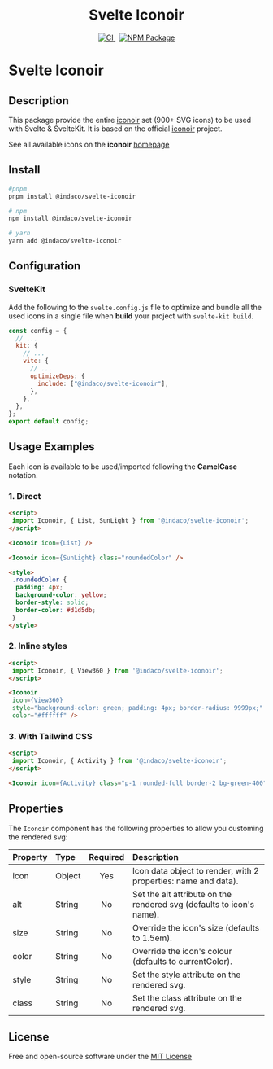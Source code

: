 <div align="center">
    <h1>Svelte Iconoir</h1>
    <a href="https://github.com/indaco/svelte-iconoir/actions/workflows/release.yml" target="_blank">
        <img src="https://github.com/indaco/svelte-iconoir/actions/workflows/release.yml/badge.svg" alt="CI" />
    </a>
    &nbsp;
    <a href="https://www.npmjs.com/package/@indaco/svelte-iconoir" target="_blank"><img src="https://img.shields.io/npm/v/@indaco/svelte-iconoir.svg?style=flat" alt="NPM Package" /></a>
</div>

# Svelte Iconoir

## Description

This package provide the entire [iconoir](https://github.com/lucaburgio/iconoir) set (900+ SVG icons) to be used with Svelte & SvelteKit. It is based on the official [iconoir](https://github.com/lucaburgio/iconoir) project.

See all available icons on the **iconoir** [homepage](https://iconoir.com/)

## Install

```bash
#pnpm
pnpm install @indaco/svelte-iconoir

# npm
npm install @indaco/svelte-iconoir

# yarn
yarn add @indaco/svelte-iconoir
```

## Configuration

### SvelteKit

Add the following to the `svelte.config.js` file to optimize and bundle all the used icons in a single file when **build** your project with `svelte-kit build`.

```javascript
const config = {
  // ...
  kit: {
    // ...
    vite: {
      // ...
      optimizeDeps: {
        include: ["@indaco/svelte-iconoir"],
      },
    },
  },
};
export default config;
```

## Usage Examples

Each icon is available to be used/imported following the **CamelCase** notation.

### 1. Direct

```html
<script>
 import Iconoir, { List, SunLight } from '@indaco/svelte-iconoir';
</script>

<Iconoir icon={List} />

<Iconoir icon={SunLight} class="roundedColor" />

<style>
 .roundedColor {
  padding: 4px;
  background-color: yellow;
  border-style: solid;
  border-color: #d1d5db;
 }
</style>
```

### 2. Inline styles

```html
<script>
 import Iconoir, { View360 } from '@indaco/svelte-iconoir';
</script>

<Iconoir
 icon={View360}
 style="background-color: green; padding: 4px; border-radius: 9999px;"
 color="#ffffff" />
```

### 3. With Tailwind CSS

```html
<script>
 import Iconoir, { Activity } from '@indaco/svelte-iconoir';
</script>

<Iconoir icon={Activity} class="p-1 rounded-full border-2 bg-green-400" size="2.5em" />
```

## Properties

The `Iconoir` component has the following properties to allow you customing the rendered svg:

| Property | Type   | Required | Description                                                          |
| :------- | :----- | :------: | :------------------------------------------------------------------- |
| icon     | Object |   Yes    | Icon data object to render, with 2 properties: name and data).       |
| alt      | String |    No    | Set the alt attribute on the rendered svg (defaults to icon's name). |
| size     | String |    No    | Override the icon's size (defaults to 1.5em).                        |
| color    | String |    No    | Override the icon's colour (defaults to currentColor).               |
| style    | String |    No    | Set the style attribute on the rendered svg.                         |
| class    | String |    No    | Set the class attribute on the rendered svg.                         |

## License

Free and open-source software under the [MIT License](LICENSE)
